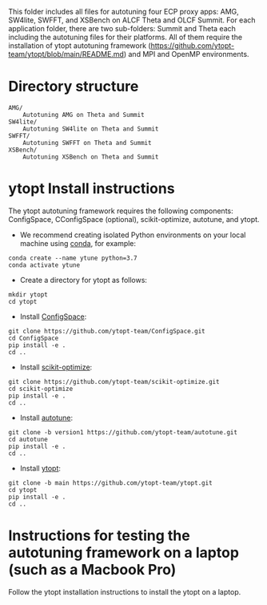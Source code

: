 This folder includes all files for autotuning four ECP proxy apps: AMG, SW4lite, SWFFT, and XSBench on ALCF Theta and OLCF Summit. 
For each application folder, there are two sub-folders: Summit and Theta each including the autotuning files for their platforms.
All of them require the installation of ytopt autotuning framework (https://github.com/ytopt-team/ytopt/blob/main/README.md) 
and MPI and OpenMP environments. 

# Directory structure
```
AMG/	
    Autotuning AMG on Theta and Summit
SW4lite/
    Autotuning SW4lite on Theta and Summit
SWFFT/	
    Autotuning SWFFT on Theta and Summit  
XSBench/	
    Autotuning XSBench on Theta and Summit
```

# ytopt Install instructions
The ytopt autotuning framework requires the following components: ConfigSpace, CConfigSpace (optional), scikit-optimize, autotune, and ytopt.

* We recommend creating isolated Python environments on your local machine using [conda](https://docs.conda.io/projects/conda/en/latest/index.html), for example:

```
conda create --name ytune python=3.7
conda activate ytune
```

* Create a directory for ytopt as follows:
```
mkdir ytopt
cd ytopt
```

* Install [ConfigSpace](https://github.com/ytopt-team/ConfigSpace.git):
```
git clone https://github.com/ytopt-team/ConfigSpace.git
cd ConfigSpace
pip install -e .
cd ..
```

* Install [scikit-optimize](https://github.com/ytopt-team/scikit-optimize.git):
```
git clone https://github.com/ytopt-team/scikit-optimize.git
cd scikit-optimize
pip install -e .
cd ..
```

* Install [autotune](https://github.com/ytopt-team/autotune.git):
```
git clone -b version1 https://github.com/ytopt-team/autotune.git
cd autotune
pip install -e . 
cd ..
```

* Install [ytopt](https://github.com/ytopt-team/ytopt.git):
```
git clone -b main https://github.com/ytopt-team/ytopt.git
cd ytopt
pip install -e .
cd ..
```

# Instructions for testing the autotuning framework on a laptop (such as a Macbook Pro)
Follow the ytopt installation instructions to install the ytopt on a laptop. 

